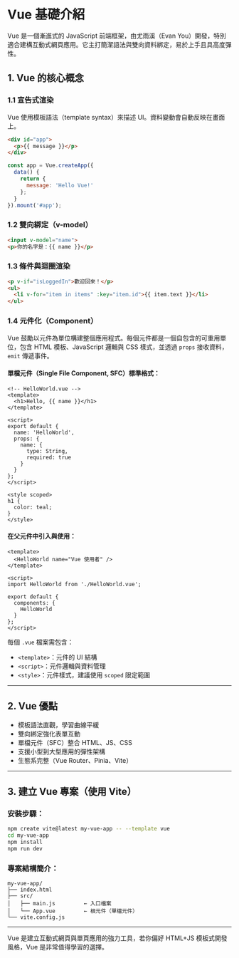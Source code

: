 # Vue 基礎介紹

Vue 是一個漸進式的 JavaScript 前端框架，由尤雨溪（Evan You）開發，特別適合建構互動式網頁應用。它主打簡潔語法與雙向資料綁定，易於上手且具高度彈性。

## 1. Vue 的核心概念

### 1.1 宣告式渲染

Vue 使用模板語法（template syntax）來描述 UI。資料變動會自動反映在畫面上。

```html
<div id="app">
  <p>{{ message }}</p>
</div>
```

```js
const app = Vue.createApp({
  data() {
    return {
      message: 'Hello Vue!'
    };
  }
}).mount('#app');
```

### 1.2 雙向綁定（v-model）

```html
<input v-model="name">
<p>你的名字是：{{ name }}</p>
```

### 1.3 條件與迴圈渲染

```html
<p v-if="isLoggedIn">歡迎回來！</p>
<ul>
  <li v-for="item in items" :key="item.id">{{ item.text }}</li>
</ul>
```

### 1.4 元件化（Component）

Vue 鼓勵以元件為單位構建整個應用程式。每個元件都是一個自包含的可重用單位，包含 HTML 模板、JavaScript 邏輯與 CSS 樣式，並透過 `props` 接收資料，`emit` 傳遞事件。

#### 單檔元件（Single File Component, SFC）標準格式：

```vue
<!-- HelloWorld.vue -->
<template>
  <h1>Hello, {{ name }}</h1>
</template>

<script>
export default {
  name: 'HelloWorld',
  props: {
    name: {
      type: String,
      required: true
    }
  }
};
</script>

<style scoped>
h1 {
  color: teal;
}
</style>
```

#### 在父元件中引入與使用：

```vue
<template>
  <HelloWorld name="Vue 使用者" />
</template>

<script>
import HelloWorld from './HelloWorld.vue';

export default {
  components: {
    HelloWorld
  }
};
</script>
```

每個 `.vue` 檔案需包含：

* `<template>`：元件的 UI 結構
* `<script>`：元件邏輯與資料管理
* `<style>`：元件樣式，建議使用 `scoped` 限定範圍

---

## 2. Vue 優點

* 模板語法直觀，學習曲線平緩
* 雙向綁定強化表單互動
* 單檔元件（SFC）整合 HTML、JS、CSS
* 支援小型到大型應用的彈性架構
* 生態系完整（Vue Router、Pinia、Vite）

---

## 3. 建立 Vue 專案（使用 Vite）

### 安裝步驟：

```bash
npm create vite@latest my-vue-app -- --template vue
cd my-vue-app
npm install
npm run dev
```

### 專案結構簡介：

```
my-vue-app/
├── index.html
├── src/
│   ├── main.js         ← 入口檔案
│   └── App.vue         ← 根元件（單檔元件）
└── vite.config.js
```

---

Vue 是建立互動式網頁與單頁應用的強力工具，若你偏好 HTML+JS 模板式開發風格，Vue 是非常值得學習的選擇。
